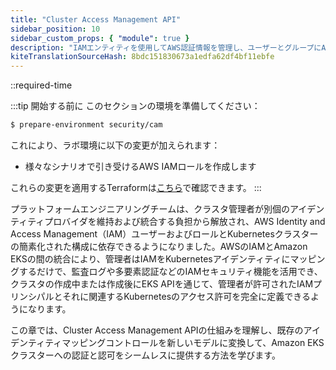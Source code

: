 ```yaml
---
title: "Cluster Access Management API"
sidebar_position: 10
sidebar_custom_props: { "module": true }
description: "IAMエンティティを使用してAWS認証情報を管理し、ユーザーとグループにAmazon Elastic Kubernetes Serviceへのアクセスを提供します。"
kiteTranslationSourceHash: 8bdc151830673a1edfa62df4bf11ebfe
---
```


::required-time

:::tip 開始する前に
このセクションの環境を準備してください：

```bash timeout=300 wait=30
$ prepare-environment security/cam
```

これにより、ラボ環境に以下の変更が加えられます：

- 様々なシナリオで引き受けるAWS IAMロールを作成します

これらの変更を適用するTerraformは[こちら](https://github.com/VAR::MANIFESTS_OWNER/VAR::MANIFESTS_REPOSITORY/tree/VAR::MANIFESTS_REF/manifests/modules/security/cam/.workshop/terraform)で確認できます。
:::

プラットフォームエンジニアリングチームは、クラスタ管理者が別個のアイデンティティプロバイダを維持および統合する負担から解放され、AWS Identity and Access Management（IAM）ユーザーおよびロールとKubernetesクラスターの簡素化された構成に依存できるようになりました。AWSのIAMとAmazon EKSの間の統合により、管理者はIAMをKubernetesアイデンティティにマッピングするだけで、監査ログや多要素認証などのIAMセキュリティ機能を活用でき、クラスタの作成中または作成後にEKS APIを通じて、管理者が許可されたIAMプリンシパルとそれに関連するKubernetesのアクセス許可を完全に定義できるようになります。

この章では、Cluster Access Management APIの仕組みを理解し、既存のアイデンティティマッピングコントロールを新しいモデルに変換して、Amazon EKSクラスターへの認証と認可をシームレスに提供する方法を学びます。
